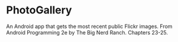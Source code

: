 # PhotoGallery
An Android app that gets the most recent public Flickr images. From Android Programming 2e by The Big Nerd Ranch. Chapters 23-25.
